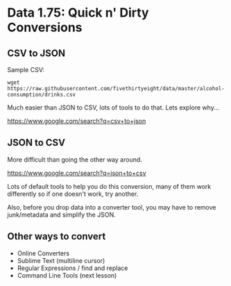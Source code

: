 # Data 1.75: Quick n' Dirty Conversions

## CSV to JSON

Sample CSV:
```
wget https://raw.githubusercontent.com/fivethirtyeight/data/master/alcohol-consumption/drinks.csv
```

Much easier than JSON to CSV, lots of tools to do that. Lets explore why...

https://www.google.com/search?q=csv+to+json

## JSON to CSV

More difficult than going the other way around.

https://www.google.com/search?q=json+to+csv

Lots of default tools to help you do this conversion, many of them work differently so if one doesn't work, try another.

Also, before you drop data into a converter tool, you may have to remove junk/metadata and simplify the JSON.

## Other ways to convert

- Online Converters
- Sublime Text (multiline cursor)
- Regular Expressions / find and replace
- Command Line Tools (next lesson)
